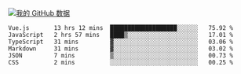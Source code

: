 [![我的 GitHub 数据](https://github-readme-stats.vercel.app/api?username=unbrain&?theme=dark)]()

<!--START_SECTION:waka-->

```text
Vue.js       13 hrs 12 mins  ███████████████████░░░░░░   75.92 %
JavaScript   2 hrs 57 mins   ████▒░░░░░░░░░░░░░░░░░░░░   17.01 %
TypeScript   31 mins         ▓░░░░░░░░░░░░░░░░░░░░░░░░   03.06 %
Markdown     31 mins         ▓░░░░░░░░░░░░░░░░░░░░░░░░   03.02 %
JSON         7 mins          ▒░░░░░░░░░░░░░░░░░░░░░░░░   00.73 %
CSS          2 mins          ░░░░░░░░░░░░░░░░░░░░░░░░░   00.25 %
```

<!--END_SECTION:waka-->
